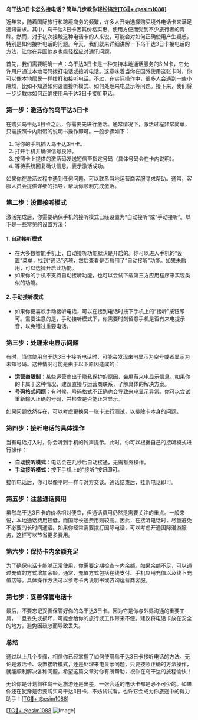 **乌干达3日卡怎么接电话？简单几步教你轻松搞定[[TG💪+ @esim1088](https://t.me/s/esim1088)]**

近年来，随着国际旅行和跨境商务的频繁，许多人开始选择购买境外电话卡来满足通讯需求。其中，乌干达3日卡因其价格实惠、使用方便而受到不少旅行者的青睐。然而，对于初次接触这种电话卡的人来说，可能会对如何正确使用产生疑惑，特别是如何接听电话的问题。今天，我们就来详细讲解一下乌干达3日卡接电话的方法，让你在异国他乡也能轻松应对通讯问题。

首先，我们需要明确一点：乌干达3日卡是一种支持本地通话服务的SIM卡，它允许用户通过本地号码拨打电话或接听电话。这意味着当你在国外使用这张卡时，你可以像本地居民一样拨打和接听电话。不过，在实际操作中，很多人会遇到一些小麻烦，比如不知道如何设置接听模式、如何处理来电显示等问题。接下来，我们将一步步教你如何正确使用乌干达3日卡接听电话。

### **第一步：激活你的乌干达3日卡**
在购买乌干达3日卡之后，你需要先进行激活。通常情况下，激活过程非常简单，只需按照卡内附带的说明书操作即可。一般步骤如下：
1. 将你的手机插入乌干达3日卡。
2. 打开手机并确保信号良好。
3. 按照卡上提供的激活码发送短信至指定号码（具体号码会在卡内说明）。
4. 等待系统回复确认信息，表示激活成功。

如果你在激活过程中遇到任何问题，可以联系当地运营商客服寻求帮助。通常，客服人员会提供详细的指导，帮助你顺利完成激活。

### **第二步：设置接听模式**
激活完成后，你需要确保手机的接听模式已经设置为“自动接听”或“手动接听”。以下是一些常见的设置方法：

#### **1. 自动接听模式**
- 在大多数智能手机上，自动接听功能默认是开启的。你可以进入手机的“设置”菜单，找到“通话”选项，然后查看是否启用了“自动接听”功能。如果未启用，可以选择开启此功能。
- 如果你的手机不支持自动接听功能，也可以尝试下载第三方应用程序来实现类似的功能。

#### **2. 手动接听模式**
- 如果你更喜欢手动接听电话，可以在接到电话时按下手机上的“接听”按钮即可。需要注意的是，手动接听模式下，你需要时刻留意手机是否有来电提示音，以免错过重要电话。

### **第三步：处理来电显示问题**
有时，当你使用乌干达3日卡接听电话时，可能会发现来电显示为空号或者显示为未知号码。这种情况可能是由于以下原因造成的：
- **运营商限制**：某些运营商出于隐私保护的原因，会屏蔽来电显示信息。如果你的卡属于这种情况，建议直接与运营商联系，了解具体的解决方案。
- **号码格式问题**：有时候，号码格式不正确也会导致来电显示异常。你可以尝试重新输入正确的号码，并检查是否能正常显示。

如果问题依然存在，可以考虑更换另一张卡进行测试，以排除卡本身的问题。

### **第四步：接听电话的具体操作**
当有电话打入时，你会听到手机的铃声提示。此时，你可以根据自己的接听模式进行操作：
- **自动接听模式**：电话会在几秒后自动接通，无需额外操作。
- **手动接听模式**：按下手机上的“接听”按钮即可。

接听电话后，你可以像平时一样与对方交谈。通话结束后，挂断电话即可。

### **第五步：注意通话费用**
虽然乌干达3日卡的价格相对便宜，但通话费用仍然是需要关注的重点。一般来说，本地通话费用较低，而国际长途费用则较高。因此，在接听电话时，尽量避免不必要的长时间通话。如果你经常需要拨打国际电话，可以考虑开通国际漫游服务，这样可以节省更多费用。

### **第六步：保持卡内余额充足**
为了确保电话卡能够正常使用，你需要定期检查卡内余额。如果余额不足，可以通过充值的方式增加余额。通常，充值方式包括在线支付、手机应用充值以及线下充值店等。具体操作方法可以参考卡内说明书或咨询运营商客服。

### **第七步：妥善保管电话卡**
最后，不要忘记妥善保管好你的乌干达3日卡。因为它是你与外界沟通的重要工具，一旦丢失或损坏，可能会给你的旅行或工作带来不便。建议将电话卡放在安全的地方，避免因疏忽而导致丢失。

### **总结**
通过以上几个步骤，相信你已经掌握了如何使用乌干达3日卡接听电话的方法。无论是激活卡、设置接听模式，还是处理来电显示问题，只要按照正确的方法操作，就能顺利解决各种问题。希望这篇文章对你有所帮助，祝你在乌干达的旅程愉快！

无论你是计划前往乌干达旅游还是出差，一张合适的电话卡都是必不可少的。如果你还在犹豫是否要购买乌干达3日卡，不妨试试看，也许它会成为你旅途中的得力助手！[[TG💪+ @esim1088](https://t.me/s/esim1088)] 

[[TG💪+ @esim1088](https://t.me/s/esim1088) ![Image](https://i.postimg.cc/4NQfJmqS/Snipaste-2025-05-13-00-14-12.png)]